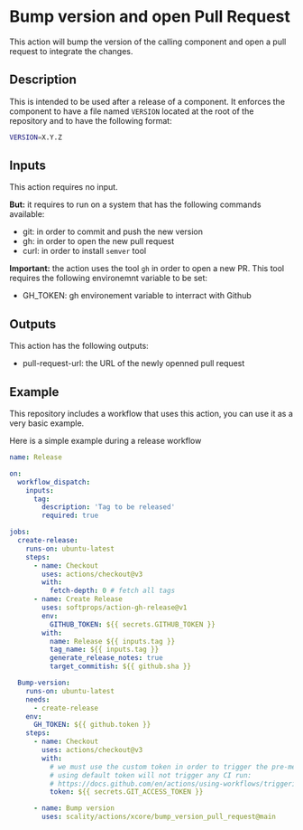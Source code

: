 # Bump version and open Pull Request

This action will bump the version of the calling component
and open a pull request to integrate the changes.

## Description

This is intended to be used after a release of a component.
It enforces the component to have a file named `VERSION` located
at the root of the repository and to have the following format:

```sh
VERSION=X.Y.Z
```

## Inputs

This action requires no input.

**But:** it requires to run on a system that has the following commands available:

- git: in order to commit and push the new version
- gh: in order to open the new pull request
- curl: in order to install `semver` tool

**Important:** the action uses the tool `gh` in order to open a new PR.
This tool requires the following environemnt variable to be set:

- GH_TOKEN: gh environement variable to interract with Github

## Outputs

This action has the following outputs:

- pull-request-url: the URL of the newly openned pull request

## Example

This repository includes a workflow that uses this action, you can use it as a very basic example.

Here is a simple example during a release workflow

```yaml
name: Release

on:
  workflow_dispatch:
    inputs:
      tag:
        description: 'Tag to be released'
        required: true

jobs:
  create-release:
    runs-on: ubuntu-latest
    steps:
      - name: Checkout
        uses: actions/checkout@v3
        with:
          fetch-depth: 0 # fetch all tags
      - name: Create Release
        uses: softprops/action-gh-release@v1
        env:
          GITHUB_TOKEN: ${{ secrets.GITHUB_TOKEN }}
        with:
          name: Release ${{ inputs.tag }}
          tag_name: ${{ inputs.tag }}
          generate_release_notes: true
          target_commitish: ${{ github.sha }}

  Bump-version:
    runs-on: ubuntu-latest
    needs:
      - create-release
    env:
      GH_TOKEN: ${{ github.token }}
    steps:
      - name: Checkout
        uses: actions/checkout@v3
        with:
          # we must use the custom token in order to trigger the pre-merge on push
          # using default token will not trigger any CI run:
          # https://docs.github.com/en/actions/using-workflows/triggering-a-workflow#triggering-a-workflow-from-a-workflow
          token: ${{ secrets.GIT_ACCESS_TOKEN }}

      - name: Bump version
        uses: scality/actions/xcore/bump_version_pull_request@main
```
